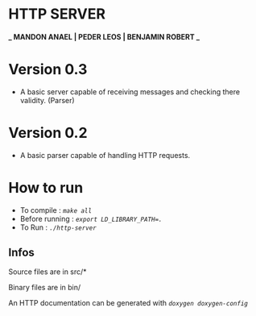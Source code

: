 # HTTP SERVER
#### _ MANDON ANAEL | PEDER LEOS | BENJAMIN ROBERT _


 # Version 0.3
 - A basic server capable of receiving messages and checking there validity. (Parser)
 # Version 0.2
 - A basic parser capable of handling HTTP requests.
 
 # How to run

 - To compile : *`make all`*
 - Before running : *`export LD_LIBRARY_PATH=.`*
 - To Run : *`./http-server `*

 ## Infos

 Source files are in src/*

 Binary files are in bin/

 An HTTP documentation can be generated with *`doxygen doxygen-config`*


